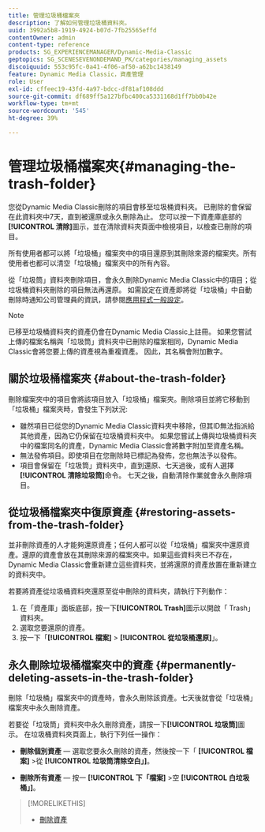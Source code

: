 ```yaml
---
title: 管理垃圾桶檔案夾
description: 了解如何管理垃圾桶資料夾。
uuid: 3992a5b8-1919-4924-b07d-7fb25565effd
contentOwner: admin
content-type: reference
products: SG_EXPERIENCEMANAGER/Dynamic-Media-Classic
geptopics: SG_SCENESEVENONDEMAND_PK/categories/managing_assets
discoiquuid: 553c95fc-0a41-4f06-af50-a62bc1438149
feature: Dynamic Media Classic，資產管理
role: User
exl-id: cffeec19-43fd-4a97-bdcc-df81af108ddd
source-git-commit: df689ff5a127bfbc400ca5331168d1ff7bb0b42e
workflow-type: tm+mt
source-wordcount: '545'
ht-degree: 39%

---
```


# 管理垃圾桶檔案夾{#managing-the-trash-folder}

您從Dynamic Media Classic刪除的項目會移至垃圾桶資料夾。 已刪除的會保留在此資料夾中7天，直到被還原或永久刪除為止。 您可以按一下資產庫底部的&#x200B;**[!UICONTROL 清除]**&#x200B;圖示，並在清除資料夾頁面中檢視項目，以檢查已刪除的項目。

所有使用者都可以將「垃圾桶」檔案夾中的項目還原到其刪除來源的檔案夾。所有使用者也都可以清空「垃圾桶」檔案夾中的所有內容。

從「垃圾筒」資料夾刪除項目，會永久刪除Dynamic Media Classic中的項目；從垃圾桶資料夾刪除的項目無法再還原。 如需設定在資產即將從「垃圾桶」中自動刪除時通知公司管理員的資訊，請參閱[應用程式一般設定](application-setup.md#general_settings)。

>[!NOTE]
>
>已移至垃圾桶資料夾的資產仍會在Dynamic Media Classic上註冊。 如果您嘗試上傳的檔案名稱與「垃圾筒」資料夾中已刪除的檔案相同，Dynamic Media Classic會將您要上傳的資產視為重複資產。 因此，其名稱會附加數字。

## 關於垃圾桶檔案夾 {#about-the-trash-folder}

刪除檔案夾中的項目會將該項目放入「垃圾桶」檔案夾。刪除項目並將它移動到「垃圾桶」檔案夾時，會發生下列狀況:

* 雖然項目已從您的Dynamic Media Classic資料夾中移除，但其ID無法指派給其他資產，因為它仍保留在垃圾桶資料夾中。 如果您嘗試上傳與垃圾桶資料夾中的檔案同名的資產，Dynamic Media Classic會將數字附加至資產名稱。
* 無法發佈項目。即使項目在您刪除時已標記為發佈，您也無法予以發佈。
* 項目會保留在「垃圾筒」資料夾中，直到還原、七天過後，或有人選擇&#x200B;**[!UICONTROL 清除垃圾筒]**&#x200B;命令。 七天之後，自動清除作業就會永久刪除項目。

## 從垃圾桶檔案夾中復原資產 {#restoring-assets-from-the-trash-folder}

並非刪除資產的人才能夠還原資產；任何人都可以從「垃圾桶」檔案夾中還原資產。還原的資產會放在其刪除來源的檔案夾中。如果這些資料夾已不存在，Dynamic Media Classic會重新建立這些資料夾，並將還原的資產放置在重新建立的資料夾中。

若要將資產從垃圾桶資料夾還原至從中刪除的資料夾，請執行下列動作：

1. 在「資產庫」面板底部，按一下&#x200B;**[!UICONTROL Trash]**&#x200B;圖示以開啟「 Trash」資料夾。
1. 選取您要還原的資產。
1. 按一下「**[!UICONTROL 檔案]** > **[!UICONTROL 從垃圾桶還原]**」。

## 永久刪除垃圾桶檔案夾中的資產 {#permanently-deleting-assets-in-the-trash-folder}

刪除「垃圾桶」檔案夾中的資產時，會永久刪除該資產。七天後就會從「垃圾桶」檔案夾中永久刪除資產。

若要從「垃圾筒」資料夾中永久刪除資產，請按一下&#x200B;**[!UICONTROL 垃圾筒]**&#x200B;圖示。 在垃圾桶資料夾頁面上，執行下列任一操作：

* **刪除個別資產**  — 選取您要永久刪除的資產，然後按一下「 **[!UICONTROL 檔案]**  >從 **[!UICONTROL 垃圾筒清除空白」]**。

* **刪除所有資產**  — 按一 **[!UICONTROL 下「檔案]**  >空 **[!UICONTROL 白垃圾桶」]**。

>[!MORELIKETHIS]
>
>* [刪除資產](moving-renaming-deleting-assets.md#delete_assets)

